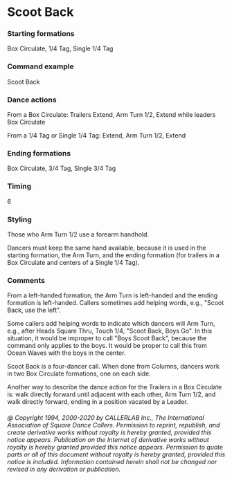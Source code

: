 
# Scoot Back

### Starting formations

Box Circulate, 1/4 Tag, Single 1/4 Tag

### Command example

Scoot Back

### Dance actions

From a Box Circulate: Trailers Extend, Arm Turn 1/2, Extend while leaders Box Circulate

From a 1/4 Tag or Single 1/4 Tag: Extend, Arm Turn 1/2, Extend

### Ending formations

Box Circulate, 3/4 Tag, Single 3/4 Tag

### Timing

6

### Styling

Those who Arm Turn 1/2 use a forearm handhold.

Dancers must keep the same hand available, because it is used in the starting formation, the Arm Turn, and the ending formation (for trailers in a Box Circulate and centers of a Single 1/4 Tag).

### Comments

From a left-handed formation, the Arm Turn is left-handed and the ending formation is left-handed. Callers sometimes add helping words, e.g., "Scoot Back, use the left".

Some callers add helping words to indicate which dancers will Arm Turn, e.g., after Heads Square Thru, Touch 1/4, "Scoot Back, Boys Go". In this situation, it would be improper to call "Boys Scoot Back", because the command only applies to the boys. It would be proper to call this from Ocean Waves with the boys in the center.

Scoot Back is a four-dancer call. When done from Columns, dancers work in two Box Circulate formations, one on each side.

Another way to describe the dance action for the Trailers in a Box Circulate is: walk directly forward until adjacent with each other, Arm Turn 1/2, and walk directly forward, ending in a position vacated by a Leader.

###### @ Copyright 1994, 2000-2020 by CALLERLAB Inc., The International Association of Square Dance Callers. Permission to reprint, republish, and create derivative works without royalty is hereby granted, provided this notice appears. Publication on the Internet of derivative works without royalty is hereby granted provided this notice appears. Permission to quote parts or all of this document without royalty is hereby granted, provided this notice is included. Information contained herein shall not be changed nor revised in any derivation or publication.
